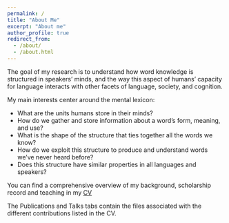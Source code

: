 ```yaml
---
permalink: /
title: "About Me"
excerpt: "About me"
author_profile: true
redirect_from: 
  - /about/
  - /about.html
---
```


The goal of my research is to understand how word knowledge is structured in speakers’ minds, and the way this aspect of humans’ capacity for language interacts with other facets of language, society, and cognition.

My main interests center around the mental lexicon: 
* What are the units humans store in their minds? 
* How do we gather and store information about a word’s form, meaning, and use? 
* What is the shape of the structure that ties together all the words we know? 
* How do we exploit this structure to produce and understand words we’ve never heard before? 
* Does this structure have similar properties in all languages and speakers?

You can find a comprehensive overview of my background, scholarship record and teaching in my [CV](https://copotm.github.io/files/COPOT_CV_pub.pdf)

The Publications and Talks tabs contain the files associated with the different contributions listed in the CV.